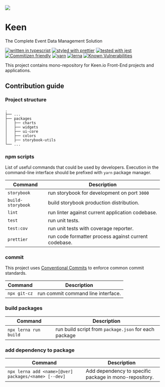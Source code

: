 # <a href="https://www.keen.io"><img src="https://user-images.githubusercontent.com/7753369/79746003-91115d00-8309-11ea-8b61-9d566a5b260d.png"></a>

# Keen

The Complete Event Data Management Solution

[![written in typescript](https://img.shields.io/badge/written%20in-typescript-blue.svg)](https://www.typescriptlang.org) [![styled with prettier](https://img.shields.io/badge/styled_with-prettier-yellow.svg)](https://github.com/prettier/prettier) [![tested with jest](https://img.shields.io/badge/tested_with-jest-99424f.svg)](https://facebook.github.io/jest/) [![Commitizen friendly](https://img.shields.io/badge/commitizen-friendly-brightgreen.svg)](http://commitizen.github.io/cz-cli/) [![yarn](https://img.shields.io/badge/maintained%20with-yarn-cc00ff.svg)](https://yarnpkg.com/en/) [![lerna](https://img.shields.io/badge/maintained%20with-lerna-green.svg)](https://lerna.js.org/)
[![Known Vulnerabilities](https://snyk.io/test/github/keen/keen/badge.svg)](https://snyk.io/test/github/keen/keen)

This project contains mono-repository for Keen.io Front-End projects and applications.

## Contribution guide

### Project structure

```
.
├── ...
├── packages            
│   ├── charts    
│   ├── widgets
│   ├── ui-core
│   ├── colors
│   ├── storybook-utils
└── ...
```

### npm scripts

List of useful commands that could be used by developers. Execution in the command-line interface should be prefixed with `yarn` package manager.

| Command               | Description                                                                       |
| --------------------- | --------------------------------------------------------------------------------- |
| `storybook`           | run storybook for development on port `3000`                                      |
| `build-storybook`     | build storybook production distribution.                                          |
| `lint`                | run linter against current application codebase.                                  |
| `test`                | run unit tests.                                                                   |
| `test:cov`            | run unit tests with coverage reporter.                                            |
| `prettier`            | run code formatter process against current codebase.                              |

### commit

This project uses [Conventional Commits](https://www.conventionalcommits.org) to enforce common commit standards.

| Command      | Description                        |
| ------------ | ---------------------------------- |
| `npx git-cz` | run commit command line interface. |

### build packages

| Command      | Description                        |
| ------------ | ---------------------------------- |
| `npx lerna run build` | run build script from `package.json` for each package |

### add dependency to package

| Command      | Description                        |
| ------------ | ---------------------------------- |
| `npx lerna add <name>[@ver] packages/<name> [--dev]` | Add dependency to specific package in mono-repository. |
